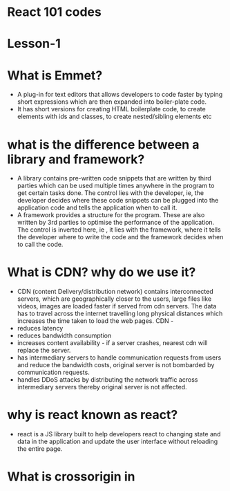 # React 101 codes

# Lesson-1

# What is Emmet?
- A plug-in for text editors that allows developers to code faster by typing short expressions which are then expanded into boiler-plate code.
- It has short versions for creating HTML boilerplate code, to create elements with ids and classes, to create nested/sibling elements etc

# what is the difference between a library and framework?
- A library contains pre-written code snippets that are written by third parties  which can be used multiple times anywhere in the program to get certain tasks done. The control lies with the developer, ie, the developer decides where these code snippets can be plugged into the application code and tells the application when to call it.
- A framework provides a structure for the program. These are also written by 3rd parties to optimise the performance of the application. The control is inverted here, ie , it lies with the framework, where it tells the developer where to write the code and the framework decides when to call the code.

# What is CDN? why do we use it?
-  CDN (content Delivery/distribution network) contains interconnected servers, which are geographically closer to the users, large files like videos, images are loaded faster if served from cdn servers. The data has to travel across the internet travelling long physical distances which increases the time taken to load the web pages.
CDN - 
- reduces latency
- reduces bandwidth consumption
- increases content availability - if a server crashes, nearest cdn will replace the server.
- has intermediary servers to handle communication requests from users and reduce the bandwidth costs, original server is not bombarded by communication requests.
- handles DDoS attacks by distributing the network traffic across intermediary servers thereby original server is not affected.

# why is react known as react? 

- react is a JS library built to help developers react to changing state and data in the application and update the user interface without reloading the entire page.

# What is crossorigin in <script> tag?
- crossorigin attribute is used to define how resources from servers in other origins are accessed. Here the origin refers to domain, port, sub-domain, security protocol(https/http) etc
- If the attribute is set to anonymous, then the web app making the request need not provide user credentials
- If the attribute is set to use-credentials, the the web app making the request should send credentials, cookies, certificates etc for validation.
- crossorigin attribute is a part of CORS tool (header based mechanism) which handles the requests made to servers in other origins while preventing cross-origin site attacks.
- for security reasons, browsers do not allow resource sharing between different origins. fetch() and XMLHttpRequest() follow same-origin resource sharing policy. To access resources from other origins, CORS is needed.
- The browsers make a pre-flight request to the server hosting the cross-origin resource to check if the server allows the actual request. The browser sends headers that indicate HTTP method and headers that will be used in the actual request.

# What is the difference between React and ReactDOM (React.createElement and ReactDOM.createRoot) in the code?
- React here refers to the core react library, which has tools and methods by which component based user interfaces are built. These elements are created as objects, which are then rendered as HTML elements in the ReactDOM.
- ReactDOM is the mediator between the actual browser DOM and react's virtual DOM. It renders the components created using core react library in the DOM and perform DOM manipulation.
- The files are available separately because the react components built using core react library can be rendered in different interfaces such as web (ReactDOM), mobile(ReactNative),Virtual Reality (ReactVR) etc. Core react is not platform dependent, this is what makes it so versatile.

# What is the difference between react.development.js and react.production.js files via CDN? 
react.development.js
- core react file (which is developed in pure JS) for developers to use in dev mode
- code is readable, larger in size

react.production.js 
- This is the core react file for production mode
- code is compressed and minified, size is reduced to enhance performance in end-uder devices.

# what is async and defer?


# Parcel Bundler -
- creates a dev build
- creates a localserver
- automatically refreshes the page , HMR (Hot Module Replacement) or Hot Reloading
- uses a File Watching Algorithm written in C++
- builds after every save, and the build time is significantly reduced for each build
- caches binary files in order to build faster after every save (.parcel-cache)
- does image optimization,loading images are a costly operation in web development
- minifies files for production
- compresses files
- consistent hashing
- code splitting
- differential bundling - runs app on different versions of a browser, also in different browsers
- diagnostics - provides better error suggestions
- can also host app on https
- Tree shaking - remove unused code
- different builds for dev and production
